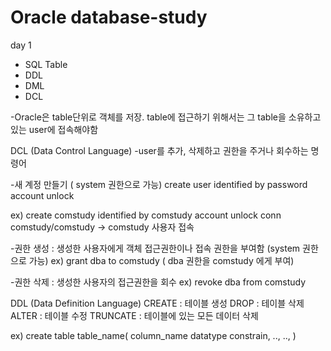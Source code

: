 # Oracle database-study

day 1
* SQL Table
* DDL
* DML
* DCL

-Oracle은 table단위로 객체를 저장. table에 접근하기 위해서는 그 table을 소유하고 있는 user에 접속해야함

DCL (Data Control Language)
-user를 추가, 삭제하고 권한을 주거나 회수하는 명령어

-새 계정 만들기 ( system 권한으로 가능)
create user identified by password account unlock 

ex)
create comstudy identified by comstudy account unlock
conn comstudy/comstudy -> comstudy 사용자 접속

-권한 생성 : 생성한 사용자에게 객체 접근권한이나 접속 권한을 부여함 (system 권한으로 가능)
ex) grant dba to comstudy ( dba 권한을 comstudy 에게 부여)

-권한 삭제 : 생성한 사용자의 접근권한을 회수
ex) revoke dba from comstudy

DDL (Data Definition Language)
CREATE : 테이블 생성
DROP : 테이블 삭제
ALTER : 테이블 수정
TRUNCATE : 테이블에 있는 모든 데이터 삭제

ex) create table table_name(
column_name datatype constrain,
..,
..,
)






